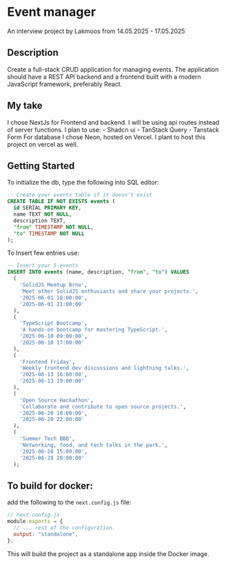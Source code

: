 # Event manager

An interview project by Lakmoos from 14.05.2025 - 17.05.2025

## Description

Create a full-stack CRUD application for managing events. The application should have a REST API backend and a frontend built with a modern JavaScript framework, preferably React.

## My take

I chose NextJs for Frontend and backend. I will be using api routes instead of server functions.
I plan to use: 
    - Shadcn ui
    - TanStack Query 
    - Tanstack Form
For database I chose Neon, hosted on Vercel.
I plant to host this project on vercel as well.

## Getting Started

To initialize the db, type the following into SQL editor:
```sql
-- Create your events table if it doesn't exist
CREATE TABLE IF NOT EXISTS events (
  id SERIAL PRIMARY KEY,
  name TEXT NOT NULL,
  description TEXT,
  "from" TIMESTAMP NOT NULL,
  "to" TIMESTAMP NOT NULL
);
```

To Insert few entries use: 
```sql
-- Insert your 5 events
INSERT INTO events (name, description, "from", "to") VALUES
  (
    'SolidJS Meetup Brno',
    'Meet other SolidJS enthusiasts and share your projects.',
    '2025-06-01 18:00:00',
    '2025-06-01 21:00:00'
  ),
  (
    'TypeScript Bootcamp',
    'A hands-on bootcamp for mastering TypeScript.',
    '2025-06-10 09:00:00',
    '2025-06-10 17:00:00'
  ),
  (
    'Frontend Friday',
    'Weekly frontend dev discussions and lightning talks.',
    '2025-06-13 16:00:00',
    '2025-06-13 19:00:00'
  ),
  (
    'Open Source Hackathon',
    'Collaborate and contribute to open source projects.',
    '2025-06-20 10:00:00',
    '2025-06-20 22:00:00'
  ),
  (
    'Summer Tech BBQ',
    'Networking, food, and tech talks in the park.',
    '2025-06-28 15:00:00',
    '2025-06-28 20:00:00'
  );
```

## To build for docker: 

add the following to the `next.config.js` file:

```js
// next.config.js
module.exports = {
  // ... rest of the configuration.
  output: "standalone",
};
```

This will build the project as a standalone app inside the Docker image.